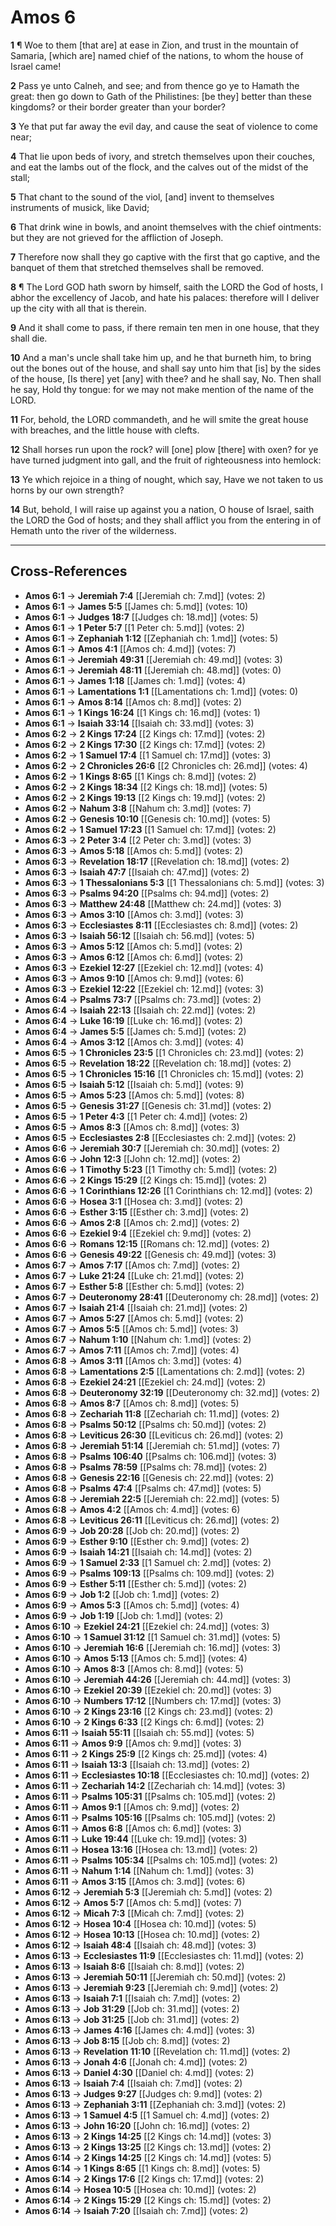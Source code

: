 # Amos 6

**1** ¶ Woe to them [that are] at ease in Zion, and trust in the mountain of Samaria, [which are] named chief of the nations, to whom the house of Israel came!

**2** Pass ye unto Calneh, and see; and from thence go ye to Hamath the great: then go down to Gath of the Philistines: [be they] better than these kingdoms? or their border greater than your border?

**3** Ye that put far away the evil day, and cause the seat of violence to come near;

**4** That lie upon beds of ivory, and stretch themselves upon their couches, and eat the lambs out of the flock, and the calves out of the midst of the stall;

**5** That chant to the sound of the viol, [and] invent to themselves instruments of musick, like David;

**6** That drink wine in bowls, and anoint themselves with the chief ointments: but they are not grieved for the affliction of Joseph.

**7** Therefore now shall they go captive with the first that go captive, and the banquet of them that stretched themselves shall be removed.

**8** ¶ The Lord GOD hath sworn by himself, saith the LORD the God of hosts, I abhor the excellency of Jacob, and hate his palaces: therefore will I deliver up the city with all that is therein.

**9** And it shall come to pass, if there remain ten men in one house, that they shall die.

**10** And a man's uncle shall take him up, and he that burneth him, to bring out the bones out of the house, and shall say unto him that [is] by the sides of the house, [Is there] yet [any] with thee? and he shall say, No. Then shall he say, Hold thy tongue: for we may not make mention of the name of the LORD.

**11** For, behold, the LORD commandeth, and he will smite the great house with breaches, and the little house with clefts.

**12** Shall horses run upon the rock? will [one] plow [there] with oxen? for ye have turned judgment into gall, and the fruit of righteousness into hemlock:

**13** Ye which rejoice in a thing of nought, which say, Have we not taken to us horns by our own strength?

**14** But, behold, I will raise up against you a nation, O house of Israel, saith the LORD the God of hosts; and they shall afflict you from the entering in of Hemath unto the river of the wilderness.

---

## Cross-References

- **Amos 6:1** → **Jeremiah 7:4** [[Jeremiah ch: 7.md]] (votes: 2)
- **Amos 6:1** → **James 5:5** [[James ch: 5.md]] (votes: 10)
- **Amos 6:1** → **Judges 18:7** [[Judges ch: 18.md]] (votes: 5)
- **Amos 6:1** → **1 Peter 5:7** [[1 Peter ch: 5.md]] (votes: 2)
- **Amos 6:1** → **Zephaniah 1:12** [[Zephaniah ch: 1.md]] (votes: 5)
- **Amos 6:1** → **Amos 4:1** [[Amos ch: 4.md]] (votes: 7)
- **Amos 6:1** → **Jeremiah 49:31** [[Jeremiah ch: 49.md]] (votes: 3)
- **Amos 6:1** → **Jeremiah 48:11** [[Jeremiah ch: 48.md]] (votes: 0)
- **Amos 6:1** → **James 1:18** [[James ch: 1.md]] (votes: 4)
- **Amos 6:1** → **Lamentations 1:1** [[Lamentations ch: 1.md]] (votes: 0)
- **Amos 6:1** → **Amos 8:14** [[Amos ch: 8.md]] (votes: 2)
- **Amos 6:1** → **1 Kings 16:24** [[1 Kings ch: 16.md]] (votes: 1)
- **Amos 6:1** → **Isaiah 33:14** [[Isaiah ch: 33.md]] (votes: 3)
- **Amos 6:2** → **2 Kings 17:24** [[2 Kings ch: 17.md]] (votes: 2)
- **Amos 6:2** → **2 Kings 17:30** [[2 Kings ch: 17.md]] (votes: 2)
- **Amos 6:2** → **1 Samuel 17:4** [[1 Samuel ch: 17.md]] (votes: 3)
- **Amos 6:2** → **2 Chronicles 26:6** [[2 Chronicles ch: 26.md]] (votes: 4)
- **Amos 6:2** → **1 Kings 8:65** [[1 Kings ch: 8.md]] (votes: 2)
- **Amos 6:2** → **2 Kings 18:34** [[2 Kings ch: 18.md]] (votes: 5)
- **Amos 6:2** → **2 Kings 19:13** [[2 Kings ch: 19.md]] (votes: 2)
- **Amos 6:2** → **Nahum 3:8** [[Nahum ch: 3.md]] (votes: 7)
- **Amos 6:2** → **Genesis 10:10** [[Genesis ch: 10.md]] (votes: 5)
- **Amos 6:2** → **1 Samuel 17:23** [[1 Samuel ch: 17.md]] (votes: 2)
- **Amos 6:3** → **2 Peter 3:4** [[2 Peter ch: 3.md]] (votes: 3)
- **Amos 6:3** → **Amos 5:18** [[Amos ch: 5.md]] (votes: 2)
- **Amos 6:3** → **Revelation 18:17** [[Revelation ch: 18.md]] (votes: 2)
- **Amos 6:3** → **Isaiah 47:7** [[Isaiah ch: 47.md]] (votes: 2)
- **Amos 6:3** → **1 Thessalonians 5:3** [[1 Thessalonians ch: 5.md]] (votes: 3)
- **Amos 6:3** → **Psalms 94:20** [[Psalms ch: 94.md]] (votes: 2)
- **Amos 6:3** → **Matthew 24:48** [[Matthew ch: 24.md]] (votes: 3)
- **Amos 6:3** → **Amos 3:10** [[Amos ch: 3.md]] (votes: 3)
- **Amos 6:3** → **Ecclesiastes 8:11** [[Ecclesiastes ch: 8.md]] (votes: 2)
- **Amos 6:3** → **Isaiah 56:12** [[Isaiah ch: 56.md]] (votes: 5)
- **Amos 6:3** → **Amos 5:12** [[Amos ch: 5.md]] (votes: 2)
- **Amos 6:3** → **Amos 6:12** [[Amos ch: 6.md]] (votes: 2)
- **Amos 6:3** → **Ezekiel 12:27** [[Ezekiel ch: 12.md]] (votes: 4)
- **Amos 6:3** → **Amos 9:10** [[Amos ch: 9.md]] (votes: 6)
- **Amos 6:3** → **Ezekiel 12:22** [[Ezekiel ch: 12.md]] (votes: 3)
- **Amos 6:4** → **Psalms 73:7** [[Psalms ch: 73.md]] (votes: 2)
- **Amos 6:4** → **Isaiah 22:13** [[Isaiah ch: 22.md]] (votes: 2)
- **Amos 6:4** → **Luke 16:19** [[Luke ch: 16.md]] (votes: 2)
- **Amos 6:4** → **James 5:5** [[James ch: 5.md]] (votes: 2)
- **Amos 6:4** → **Amos 3:12** [[Amos ch: 3.md]] (votes: 4)
- **Amos 6:5** → **1 Chronicles 23:5** [[1 Chronicles ch: 23.md]] (votes: 2)
- **Amos 6:5** → **Revelation 18:22** [[Revelation ch: 18.md]] (votes: 2)
- **Amos 6:5** → **1 Chronicles 15:16** [[1 Chronicles ch: 15.md]] (votes: 2)
- **Amos 6:5** → **Isaiah 5:12** [[Isaiah ch: 5.md]] (votes: 9)
- **Amos 6:5** → **Amos 5:23** [[Amos ch: 5.md]] (votes: 8)
- **Amos 6:5** → **Genesis 31:27** [[Genesis ch: 31.md]] (votes: 2)
- **Amos 6:5** → **1 Peter 4:3** [[1 Peter ch: 4.md]] (votes: 2)
- **Amos 6:5** → **Amos 8:3** [[Amos ch: 8.md]] (votes: 3)
- **Amos 6:5** → **Ecclesiastes 2:8** [[Ecclesiastes ch: 2.md]] (votes: 2)
- **Amos 6:6** → **Jeremiah 30:7** [[Jeremiah ch: 30.md]] (votes: 2)
- **Amos 6:6** → **John 12:3** [[John ch: 12.md]] (votes: 2)
- **Amos 6:6** → **1 Timothy 5:23** [[1 Timothy ch: 5.md]] (votes: 2)
- **Amos 6:6** → **2 Kings 15:29** [[2 Kings ch: 15.md]] (votes: 2)
- **Amos 6:6** → **1 Corinthians 12:26** [[1 Corinthians ch: 12.md]] (votes: 2)
- **Amos 6:6** → **Hosea 3:1** [[Hosea ch: 3.md]] (votes: 2)
- **Amos 6:6** → **Esther 3:15** [[Esther ch: 3.md]] (votes: 2)
- **Amos 6:6** → **Amos 2:8** [[Amos ch: 2.md]] (votes: 2)
- **Amos 6:6** → **Ezekiel 9:4** [[Ezekiel ch: 9.md]] (votes: 2)
- **Amos 6:6** → **Romans 12:15** [[Romans ch: 12.md]] (votes: 2)
- **Amos 6:6** → **Genesis 49:22** [[Genesis ch: 49.md]] (votes: 3)
- **Amos 6:7** → **Amos 7:17** [[Amos ch: 7.md]] (votes: 2)
- **Amos 6:7** → **Luke 21:24** [[Luke ch: 21.md]] (votes: 2)
- **Amos 6:7** → **Esther 5:8** [[Esther ch: 5.md]] (votes: 2)
- **Amos 6:7** → **Deuteronomy 28:41** [[Deuteronomy ch: 28.md]] (votes: 2)
- **Amos 6:7** → **Isaiah 21:4** [[Isaiah ch: 21.md]] (votes: 2)
- **Amos 6:7** → **Amos 5:27** [[Amos ch: 5.md]] (votes: 2)
- **Amos 6:7** → **Amos 5:5** [[Amos ch: 5.md]] (votes: 3)
- **Amos 6:7** → **Nahum 1:10** [[Nahum ch: 1.md]] (votes: 2)
- **Amos 6:7** → **Amos 7:11** [[Amos ch: 7.md]] (votes: 4)
- **Amos 6:8** → **Amos 3:11** [[Amos ch: 3.md]] (votes: 4)
- **Amos 6:8** → **Lamentations 2:5** [[Lamentations ch: 2.md]] (votes: 2)
- **Amos 6:8** → **Ezekiel 24:21** [[Ezekiel ch: 24.md]] (votes: 2)
- **Amos 6:8** → **Deuteronomy 32:19** [[Deuteronomy ch: 32.md]] (votes: 2)
- **Amos 6:8** → **Amos 8:7** [[Amos ch: 8.md]] (votes: 5)
- **Amos 6:8** → **Zechariah 11:8** [[Zechariah ch: 11.md]] (votes: 2)
- **Amos 6:8** → **Psalms 50:12** [[Psalms ch: 50.md]] (votes: 2)
- **Amos 6:8** → **Leviticus 26:30** [[Leviticus ch: 26.md]] (votes: 2)
- **Amos 6:8** → **Jeremiah 51:14** [[Jeremiah ch: 51.md]] (votes: 7)
- **Amos 6:8** → **Psalms 106:40** [[Psalms ch: 106.md]] (votes: 3)
- **Amos 6:8** → **Psalms 78:59** [[Psalms ch: 78.md]] (votes: 2)
- **Amos 6:8** → **Genesis 22:16** [[Genesis ch: 22.md]] (votes: 2)
- **Amos 6:8** → **Psalms 47:4** [[Psalms ch: 47.md]] (votes: 5)
- **Amos 6:8** → **Jeremiah 22:5** [[Jeremiah ch: 22.md]] (votes: 5)
- **Amos 6:8** → **Amos 4:2** [[Amos ch: 4.md]] (votes: 6)
- **Amos 6:8** → **Leviticus 26:11** [[Leviticus ch: 26.md]] (votes: 2)
- **Amos 6:9** → **Job 20:28** [[Job ch: 20.md]] (votes: 2)
- **Amos 6:9** → **Esther 9:10** [[Esther ch: 9.md]] (votes: 2)
- **Amos 6:9** → **Isaiah 14:21** [[Isaiah ch: 14.md]] (votes: 2)
- **Amos 6:9** → **1 Samuel 2:33** [[1 Samuel ch: 2.md]] (votes: 2)
- **Amos 6:9** → **Psalms 109:13** [[Psalms ch: 109.md]] (votes: 2)
- **Amos 6:9** → **Esther 5:11** [[Esther ch: 5.md]] (votes: 2)
- **Amos 6:9** → **Job 1:2** [[Job ch: 1.md]] (votes: 2)
- **Amos 6:9** → **Amos 5:3** [[Amos ch: 5.md]] (votes: 4)
- **Amos 6:9** → **Job 1:19** [[Job ch: 1.md]] (votes: 2)
- **Amos 6:10** → **Ezekiel 24:21** [[Ezekiel ch: 24.md]] (votes: 3)
- **Amos 6:10** → **1 Samuel 31:12** [[1 Samuel ch: 31.md]] (votes: 5)
- **Amos 6:10** → **Jeremiah 16:6** [[Jeremiah ch: 16.md]] (votes: 3)
- **Amos 6:10** → **Amos 5:13** [[Amos ch: 5.md]] (votes: 4)
- **Amos 6:10** → **Amos 8:3** [[Amos ch: 8.md]] (votes: 5)
- **Amos 6:10** → **Jeremiah 44:26** [[Jeremiah ch: 44.md]] (votes: 3)
- **Amos 6:10** → **Ezekiel 20:39** [[Ezekiel ch: 20.md]] (votes: 3)
- **Amos 6:10** → **Numbers 17:12** [[Numbers ch: 17.md]] (votes: 3)
- **Amos 6:10** → **2 Kings 23:16** [[2 Kings ch: 23.md]] (votes: 2)
- **Amos 6:10** → **2 Kings 6:33** [[2 Kings ch: 6.md]] (votes: 2)
- **Amos 6:11** → **Isaiah 55:11** [[Isaiah ch: 55.md]] (votes: 5)
- **Amos 6:11** → **Amos 9:9** [[Amos ch: 9.md]] (votes: 3)
- **Amos 6:11** → **2 Kings 25:9** [[2 Kings ch: 25.md]] (votes: 4)
- **Amos 6:11** → **Isaiah 13:3** [[Isaiah ch: 13.md]] (votes: 2)
- **Amos 6:11** → **Ecclesiastes 10:18** [[Ecclesiastes ch: 10.md]] (votes: 2)
- **Amos 6:11** → **Zechariah 14:2** [[Zechariah ch: 14.md]] (votes: 3)
- **Amos 6:11** → **Psalms 105:31** [[Psalms ch: 105.md]] (votes: 2)
- **Amos 6:11** → **Amos 9:1** [[Amos ch: 9.md]] (votes: 2)
- **Amos 6:11** → **Psalms 105:16** [[Psalms ch: 105.md]] (votes: 2)
- **Amos 6:11** → **Amos 6:8** [[Amos ch: 6.md]] (votes: 3)
- **Amos 6:11** → **Luke 19:44** [[Luke ch: 19.md]] (votes: 3)
- **Amos 6:11** → **Hosea 13:16** [[Hosea ch: 13.md]] (votes: 2)
- **Amos 6:11** → **Psalms 105:34** [[Psalms ch: 105.md]] (votes: 2)
- **Amos 6:11** → **Nahum 1:14** [[Nahum ch: 1.md]] (votes: 3)
- **Amos 6:11** → **Amos 3:15** [[Amos ch: 3.md]] (votes: 6)
- **Amos 6:12** → **Jeremiah 5:3** [[Jeremiah ch: 5.md]] (votes: 2)
- **Amos 6:12** → **Amos 5:7** [[Amos ch: 5.md]] (votes: 7)
- **Amos 6:12** → **Micah 7:3** [[Micah ch: 7.md]] (votes: 2)
- **Amos 6:12** → **Hosea 10:4** [[Hosea ch: 10.md]] (votes: 5)
- **Amos 6:12** → **Hosea 10:13** [[Hosea ch: 10.md]] (votes: 2)
- **Amos 6:12** → **Isaiah 48:4** [[Isaiah ch: 48.md]] (votes: 3)
- **Amos 6:13** → **Ecclesiastes 11:9** [[Ecclesiastes ch: 11.md]] (votes: 2)
- **Amos 6:13** → **Isaiah 8:6** [[Isaiah ch: 8.md]] (votes: 2)
- **Amos 6:13** → **Jeremiah 50:11** [[Jeremiah ch: 50.md]] (votes: 2)
- **Amos 6:13** → **Jeremiah 9:23** [[Jeremiah ch: 9.md]] (votes: 2)
- **Amos 6:13** → **Isaiah 7:1** [[Isaiah ch: 7.md]] (votes: 2)
- **Amos 6:13** → **Job 31:29** [[Job ch: 31.md]] (votes: 2)
- **Amos 6:13** → **Job 31:25** [[Job ch: 31.md]] (votes: 2)
- **Amos 6:13** → **James 4:16** [[James ch: 4.md]] (votes: 3)
- **Amos 6:13** → **Job 8:15** [[Job ch: 8.md]] (votes: 2)
- **Amos 6:13** → **Revelation 11:10** [[Revelation ch: 11.md]] (votes: 2)
- **Amos 6:13** → **Jonah 4:6** [[Jonah ch: 4.md]] (votes: 2)
- **Amos 6:13** → **Daniel 4:30** [[Daniel ch: 4.md]] (votes: 2)
- **Amos 6:13** → **Isaiah 7:4** [[Isaiah ch: 7.md]] (votes: 2)
- **Amos 6:13** → **Judges 9:27** [[Judges ch: 9.md]] (votes: 2)
- **Amos 6:13** → **Zephaniah 3:11** [[Zephaniah ch: 3.md]] (votes: 2)
- **Amos 6:13** → **1 Samuel 4:5** [[1 Samuel ch: 4.md]] (votes: 2)
- **Amos 6:13** → **John 16:20** [[John ch: 16.md]] (votes: 2)
- **Amos 6:13** → **2 Kings 14:25** [[2 Kings ch: 14.md]] (votes: 3)
- **Amos 6:13** → **2 Kings 13:25** [[2 Kings ch: 13.md]] (votes: 2)
- **Amos 6:14** → **2 Kings 14:25** [[2 Kings ch: 14.md]] (votes: 5)
- **Amos 6:14** → **1 Kings 8:65** [[1 Kings ch: 8.md]] (votes: 5)
- **Amos 6:14** → **2 Kings 17:6** [[2 Kings ch: 17.md]] (votes: 2)
- **Amos 6:14** → **Hosea 10:5** [[Hosea ch: 10.md]] (votes: 2)
- **Amos 6:14** → **2 Kings 15:29** [[2 Kings ch: 15.md]] (votes: 2)
- **Amos 6:14** → **Isaiah 7:20** [[Isaiah ch: 7.md]] (votes: 2)
